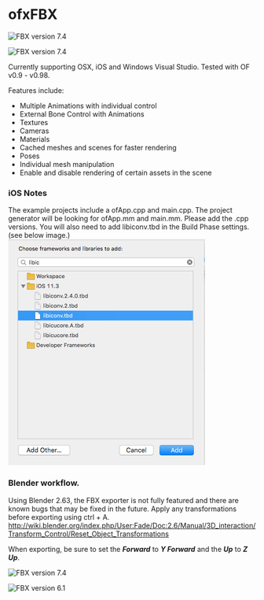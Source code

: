 # ofxFBX

![FBX version 7.4](ReadMeImages/fbxAnim.gif)

![FBX version 7.4](ReadMeImages/fbxout.gif)

Currently supporting OSX, iOS and Windows Visual Studio. Tested with OF v0.9 - v0.98.

Features include:
* Multiple Animations with individual control
* External Bone Control with Animations
* Textures
* Cameras
* Materials
* Cached meshes and scenes for faster rendering
* Poses
* Individual mesh manipulation
* Enable and disable rendering of certain assets in the scene

### iOS Notes
The example projects include a ofApp.cpp and main.cpp. The project generator will be looking for ofApp.mm and main.mm. Please add the .cpp versions. You will also need to add libiconv.tbd in the Build Phase settings. (see below image.)
![libiconv](ReadMeImages/libiconv.png)


### Blender workflow. 
Using Blender 2.63, the FBX exporter is not fully featured and there are known bugs that may be fixed in the future.
Apply any transformations before exporting using ctrl + A. http://wiki.blender.org/index.php/User:Fade/Doc:2.6/Manual/3D_interaction/Transform_Control/Reset_Object_Transformations

When exporting, be sure to set the **_Forward_** to **_Y Forward_** and the **_Up_** to **_Z Up_**.

![FBX version 7.4](https://github.com/NickHardeman/ofxFBX/blob/master/ReadMeImages/Screen%20Shot%202014-09-18%20at%2011.09.05%20PM.png)

![FBX version 6.1](https://github.com/NickHardeman/ofxFBX/blob/master/ReadMeImages/Screen%20Shot%202014-09-19%20at%204.05.06%20PM.png)
